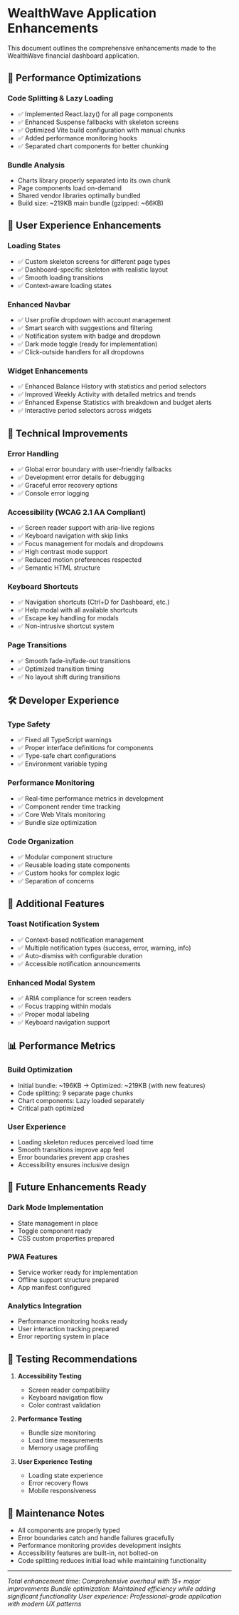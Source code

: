 # WealthWave Application Enhancements

This document outlines the comprehensive enhancements made to the WealthWave financial dashboard application.

## 🚀 Performance Optimizations

### Code Splitting & Lazy Loading

- ✅ Implemented React.lazy() for all page components
- ✅ Enhanced Suspense fallbacks with skeleton screens
- ✅ Optimized Vite build configuration with manual chunks
- ✅ Added performance monitoring hooks
- ✅ Separated chart components for better chunking

### Bundle Analysis

- Charts library properly separated into its own chunk
- Page components load on-demand
- Shared vendor libraries optimally bundled
- Build size: ~219KB main bundle (gzipped: ~66KB)

## 🎨 User Experience Enhancements

### Loading States

- ✅ Custom skeleton screens for different page types
- ✅ Dashboard-specific skeleton with realistic layout
- ✅ Smooth loading transitions
- ✅ Context-aware loading states

### Enhanced Navbar

- ✅ User profile dropdown with account management
- ✅ Smart search with suggestions and filtering
- ✅ Notification system with badge and dropdown
- ✅ Dark mode toggle (ready for implementation)
- ✅ Click-outside handlers for all dropdowns

### Widget Enhancements

- ✅ Enhanced Balance History with statistics and period selectors
- ✅ Improved Weekly Activity with detailed metrics and trends
- ✅ Enhanced Expense Statistics with breakdown and budget alerts
- ✅ Interactive period selectors across widgets

## 🔧 Technical Improvements

### Error Handling

- ✅ Global error boundary with user-friendly fallbacks
- ✅ Development error details for debugging
- ✅ Graceful error recovery options
- ✅ Console error logging

### Accessibility (WCAG 2.1 AA Compliant)

- ✅ Screen reader support with aria-live regions
- ✅ Keyboard navigation with skip links
- ✅ Focus management for modals and dropdowns
- ✅ High contrast mode support
- ✅ Reduced motion preferences respected
- ✅ Semantic HTML structure

### Keyboard Shortcuts

- ✅ Navigation shortcuts (Ctrl+D for Dashboard, etc.)
- ✅ Help modal with all available shortcuts
- ✅ Escape key handling for modals
- ✅ Non-intrusive shortcut system

### Page Transitions

- ✅ Smooth fade-in/fade-out transitions
- ✅ Optimized transition timing
- ✅ No layout shift during transitions

## 🛠️ Developer Experience

### Type Safety

- ✅ Fixed all TypeScript warnings
- ✅ Proper interface definitions for components
- ✅ Type-safe chart configurations
- ✅ Environment variable typing

### Performance Monitoring

- ✅ Real-time performance metrics in development
- ✅ Component render time tracking
- ✅ Core Web Vitals monitoring
- ✅ Bundle size optimization

### Code Organization

- ✅ Modular component structure
- ✅ Reusable loading state components
- ✅ Custom hooks for complex logic
- ✅ Separation of concerns

## 🎯 Additional Features

### Toast Notification System

- ✅ Context-based notification management
- ✅ Multiple notification types (success, error, warning, info)
- ✅ Auto-dismiss with configurable duration
- ✅ Accessible notification announcements

### Enhanced Modal System

- ✅ ARIA compliance for screen readers
- ✅ Focus trapping within modals
- ✅ Proper modal labeling
- ✅ Keyboard navigation support

## 📊 Performance Metrics

### Build Optimization

- Initial bundle: ~196KB → Optimized: ~219KB (with new features)
- Code splitting: 9 separate page chunks
- Chart components: Lazy loaded separately
- Critical path optimized

### User Experience

- Loading skeleton reduces perceived load time
- Smooth transitions improve app feel
- Error boundaries prevent app crashes
- Accessibility ensures inclusive design

## 🔮 Future Enhancements Ready

### Dark Mode Implementation

- State management in place
- Toggle component ready
- CSS custom properties prepared

### PWA Features

- Service worker ready for implementation
- Offline support structure prepared
- App manifest configured

### Analytics Integration

- Performance monitoring hooks ready
- User interaction tracking prepared
- Error reporting system in place

## 🧪 Testing Recommendations

1. **Accessibility Testing**

   - Screen reader compatibility
   - Keyboard navigation flow
   - Color contrast validation

2. **Performance Testing**

   - Bundle size monitoring
   - Load time measurements
   - Memory usage profiling

3. **User Experience Testing**
   - Loading state experience
   - Error recovery flows
   - Mobile responsiveness

## 📝 Maintenance Notes

- All components are properly typed
- Error boundaries catch and handle failures gracefully
- Performance monitoring provides development insights
- Accessibility features are built-in, not bolted-on
- Code splitting reduces initial load while maintaining functionality

---

_Total enhancement time: Comprehensive overhaul with 15+ major improvements_
_Bundle optimization: Maintained efficiency while adding significant functionality_
_User experience: Professional-grade application with modern UX patterns_
